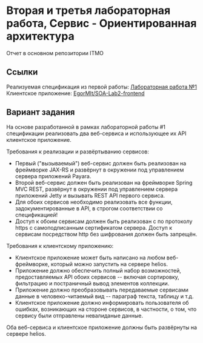 # Вторая и третья лабораторная работа, Сервис - Ориентированная архитектура
Отчет в основном репозитории ITMO

## Ссылки
Реализуемая спецификация из первой работы: [Лабораторная работа №1](https://se.ifmo.ru/~s284731/SOA/)  
Клиентское приложение: [EgorMIt/SOA-Lab2-frontend](https://github.com/EgorMIt/SOA-Lab2-frontend)
## Вариант задания

На основе разработанной в рамках лабораторной работы #1 спецификации реализовать два веб-сервиса и использующее их API клиентское приложение.

Требования к реализации и развёртыванию сервисов:

* Первый ("вызываемый") веб-сервис должен быть реализован на фреймворке JAX-RS и развёрнут в окружении под управлением сервера приложений Payara.
* Второй веб-сервис должен быть реализован на фреймворке Spring MVC REST, развёрнут в окружении под управлением сервера приложений Jetty и вызывать REST API первого сервиса.
* Для обоих сервисов необходимо реализовать все функции, задокументированные в API, в строгом соответствии со спецификацией!
* Доступ к обоим сервисам должен быть реализован с по протоколу https с самоподписанным сертификатом сервера. Доступ к сервисам посредством http без шифрования должен быть запрещён.

Требования к клиентскому приложению:

* Клиентское приложение может быть написано на любом веб-фреймворке, который можно запустить на сервере helios.
* Приложение должно обеспечить полный набор возможностей, предоставляемых API обоих сервисов -- включая сортировку, фильтрацию и постраничный вывод элементов коллекции.
* Приложение должно преобразовывать передаваемые сервисами данные в человеко-читаемый вид -- параграф текста, таблицу и т.д.
* Клиентское приложение должно информировать пользователя об ошибках, возникающих на стороне сервисов, в частности, о том, что сервису были отправлены невалиданые данные.

Оба веб-сервиса и клиентское приложение должны быть развёрнуты на сервере helios.
